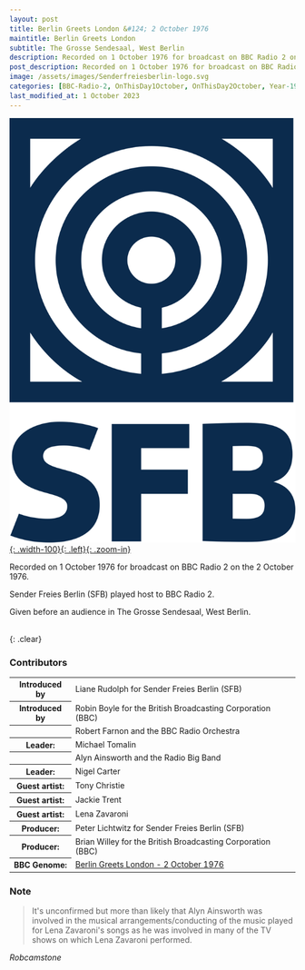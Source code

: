 ```yaml
---
layout: post
title: Berlin Greets London &#124; 2 October 1976
maintitle: Berlin Greets London
subtitle: The Grosse Sendesaal, West Berlin
description: Recorded on 1 October 1976 for broadcast on BBC Radio 2 on the 2 October 1976.
post_description: Recorded on 1 October 1976 for broadcast on BBC Radio 2 on the 2 October 1976.
image: /assets/images/Senderfreiesberlin-logo.svg
categories: [BBC-Radio-2, OnThisDay1October, OnThisDay2October, Year-1976]
last_modified_at: 1 October 2023
---
```


[![](/assets/images/Senderfreiesberlin-logo.svg){: .width-100}{: .left}{: .zoom-in}](/assets/images/Senderfreiesberlin-logo.svg)

Recorded on 1 October 1976 for broadcast on BBC Radio 2 on the 2 October 1976.

Sender Freies Berlin (SFB) played host to BBC Radio 2.

Given before an audience in The Grosse Sendesaal, West Berlin.

<br />{: .clear}

### Contributors
<table>
<tr><th>Introduced by</th><td>Liane Rudolph for Sender Freies Berlin (SFB)</td></tr>
<tr><th>Introduced by</th><td>Robin Boyle for the British Broadcasting Corporation (BBC)</td></tr>
<tr><th></th><td>Robert Farnon and the BBC Radio Orchestra</td></tr>
<tr><th>Leader:</th><td>Michael Tomalin</td></tr>
<tr><th></th><td>Alyn Ainsworth and the Radio Big Band</td></tr>
<tr><th>Leader:</th><td>Nigel Carter</td></tr>
<tr><th>Guest artist:</th><td>Tony Christie</td></tr>
<tr><th>Guest artist:</th><td>Jackie Trent</td></tr>
<tr><th>Guest artist:</th><td>Lena Zavaroni</td></tr>
<tr><th>Producer:</th><td>Peter Lichtwitz for Sender Freies Berlin (SFB)</td></tr>
<tr><th>Producer:</th><td>Brian Willey for the British Broadcasting Corporation (BBC)</td></tr>
<tr><th>BBC Genome:</th><td><a href="https://genome.ch.bbc.co.uk/schedules/radio2/1976-10-02#at-20.45">Berlin Greets London - 2 October 1976</a></td></tr>
</table>

### Note
> It's unconfirmed but more than likely that Alyn Ainsworth was involved in the musical arrangements/conducting of the music played for Lena Zavaroni's songs as he was involved in many of the TV shows on which Lena Zavaroni performed.

<cite>Robcamstone</cite>


